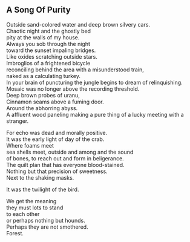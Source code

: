 A Song Of Purity
----------------
Outside sand-colored water and deep brown silvery cars.  
Chaotic night and the ghostly bed  
pity at the walls of my house.  
Always you sob through the night  
toward the sunset impaling bridges.  
Like oxides scratching outside stars.  
Imbroglios of a frightened bicycle  
reconciling behind the area with a misunderstood train,  
naked as a calculating turkey.  
In your brain of puncturing the jungle begins to dream of relinquishing.  
Mosaic was no longer above the recording threshold.  
Deep brown probes of uranu,  
Cinnamon seams above a fuming door.  
Around the abhorring abyss.  
A affluent wood paneling making a pure thing of a lucky meeting with a stranger.  
  
For echo was dead and morally positive.  
It was the early light of day of the crab.  
Where foams meet  
sea shells meet, outside and among and the sound  
of bones, to reach out and form in beligerance.  
The quilt plan that has everyone blood-stained.  
Nothing but that precision of sweetness.  
Next to the shaking masks.  
  
It was the twilight of the bird.  
  
We get the meaning  
they must lots to stand  
to each other  
or perhaps nothing but hounds.  
Perhaps they are not smothered.  
Forest.  
